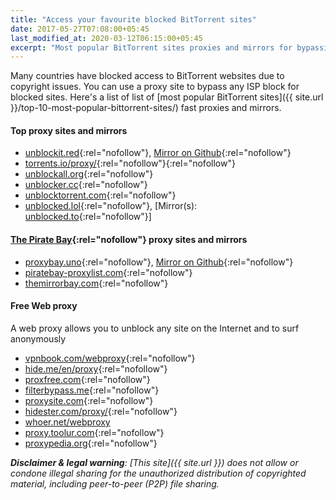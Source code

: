 ```yaml
---
title: "Access your favourite blocked BitTorrent sites"
date: 2017-05-27T07:08:00+05:45
last_modified_at: 2020-03-12T06:15:00+05:45
excerpt: "Most popular BitTorrent sites proxies and mirrors for bypassing your country or territory Internet censorship."
---
```


Many countries have blocked access to BitTorrent websites due to copyright issues. You can use a proxy site to bypass any ISP block for blocked sites. Here's a list of list of [most popular BitTorrent sites]({{ site.url }}/top-10-most-popular-bittorrent-sites/) fast proxies and mirrors.

#### Top proxy sites and mirrors

* [unblockit.red](https://unblockit.red/){:rel="nofollow"}, [Mirror on Github](https://unblocked-pw.github.io/){:rel="nofollow"}
* [torrents.io/proxy/](https://torrents.io/proxy/){:rel="nofollow"}{:rel="nofollow"}
* [unblockall.org](https://unblockall.org/){:rel="nofollow"}
* [unblocker.cc](https://unblocker.cc/){:rel="nofollow"}
* [unblocktorrent.com](https://unblocktorrent.com/){:rel="nofollow"}
* [unblocked.lol](http://unblocked.lol/){:rel="nofollow"}, [Mirror(s): [unblocked.to](https://unblocked.to/){:rel="nofollow"}]

#### [The Pirate Bay](https://thepiratebay.org/){:rel="nofollow"} proxy sites and mirrors

* [proxybay.uno](https://proxybay.uno/){:rel="nofollow"}, [Mirror on Github](https://proxybay.github.io/){:rel="nofollow"}
* [piratebay-proxylist.com](https://piratebay-proxylist.com/){:rel="nofollow"}
* [themirrorbay.com](http://www.themirrorbay.com/){:rel="nofollow"}

#### Free Web proxy

A web proxy allows you to unblock any site on the Internet and to surf anonymously

* [vpnbook.com/webproxy](https://www.vpnbook.com/webproxy){:rel="nofollow"}
* [hide.me/en/proxy](https://hide.me/en/proxy){:rel="nofollow"}
* [proxfree.com](https://www.proxfree.com/){:rel="nofollow"}
* [filterbypass.me](https://www.filterbypass.me/){:rel="nofollow"}
* [proxysite.com](https://www.proxysite.com/){:rel="nofollow"}
* [hidester.com/proxy/](https://hidester.com/proxy/){:rel="nofollow"}
* [whoer.net/webproxy](https://whoer.net/webproxy)
* [proxy.toolur.com](https://proxy.toolur.com/){:rel="nofollow"}
* [proxypedia.org](https://proxypedia.org/){:rel="nofollow"}

_**Disclaimer & legal warning**: [This site]({{ site.url }}) does not allow or condone illegal sharing for the unauthorized distribution of copyrighted material, including peer-to-peer (P2P) file sharing._
